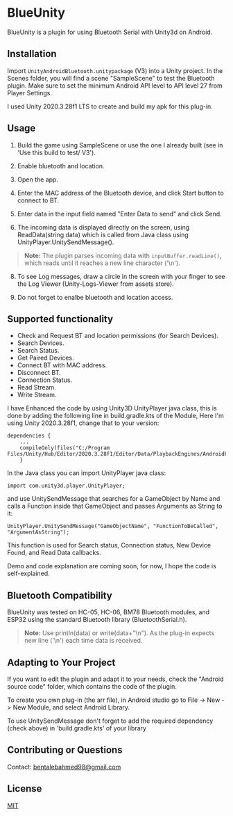 # BlueUnity
BlueUnity is a plugin for using Bluetooth Serial with Unity3d on Android.

## Installation

Import `UnityAndroidBluetooth.unitypackage` (V3) into a Unity project. In the Scenes folder, you will find a scene "SampleScene" to test the Bluetooth plugin.
Make sure to set the minimum Android API level to API level 27 from Player Settings.

I used Unity 2020.3.28f1 LTS to create and build my apk for this plug-in.

## Usage

1) Build the game using SampleScene or use the one I already built (see in 'Use this build to test/ V3').

2) Enable bluetooth and location.

3) Open the app.

4) Enter the MAC address of the Bluetooth device, and click Start button to connect to BT.

5) Enter data in the input field named "Enter Data to send" and click Send.
   
6) The incoming data is displayed directly on the screen, using ReadData(string data) which is called from Java class using UnityPlayer.UnitySendMessage().
> **Note:** The plugin parses incoming data with `inputBuffer.readLine()`, which reads until it reaches a new line character ('\n').

8) To see Log messages, draw a circle in the screen with your finger to see the Log Viewer (Unity-Logs-Viewer from assets store).
   
9) Do not forget to enalbe bluetooth and location access.
   
## Supported functionality
- Check and Request BT and location permissions (for Search Devices).
- Search Devices.
- Search Status.
- Get Paired Devices.
- Connect BT with MAC address.
- Disconnect BT.
- Connection Status.
- Read Stream.
- Write Stream.

I have Enhanced the code by using Unity3D UnityPlayer java class, this is done by adding the following line in build.gradle.kts of the Module, Here I'm using Unity 2020.3.28f1, change that to your version:

```
dependencies {
    ...
    compileOnly(files("C:/Program Files/Unity/Hub/Editor/2020.3.28f1/Editor/Data/PlaybackEngines/AndroidPlayer/Variations/mono/Release/Classes/classes.jar"))
    }

```    
In the Java class you can import UnityPlayer java class:
```
import com.unity3d.player.UnityPlayer;
```
and use UnitySendMessage that searches for a GameObject by Name and calls a Function inside that GameObject and passes Arguments as String to it:
```
UnityPlayer.UnitySendMessage("GameObjectName", "FunctionToBeCalled", "ArgumentAsString");
```

This function is used for Search status, Connection status, New Device Found, and Read Data callbacks.
 

Demo and code explanation are coming soon, for now, I hope the code is self-explained.


## Bluetooth Compatibility

BlueUnity was tested on HC-05, HC-06, BM78 Bluetooth modules, and ESP32 using the standard Bluetooth library (BluetoothSerial.h).

> **Note:** Use println(data) or write(data+"\n"). As the plug-in expects new line ('\n') each time data is received.

## Adapting to Your Project

If you want to edit the plugin and adapt it to your needs, check the "Android source code" folder, which contains the code of the plugin.

To create you own plug-in (the arr file), in Android studio go to File -> New -> New Module, and select Android Library. 

To use UnitySendMessage don't forget to add the required dependency (check above) in 'build.gradle.kts' of your library

## Contributing or Questions

Contact: bentalebahmed98@gmail.com

## License
[MIT](https://choosealicense.com/licenses/mit/)
